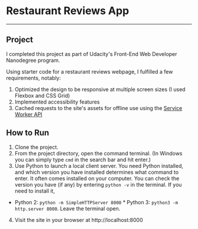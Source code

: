 # Restaurant Reviews App
---

## Project

I completed this project as part of Udacity's Front-End Web Developer Nanodegree program.

Using starter code for a restaurant reviews webpage, I fulfilled a few requirements, notably:
1. Optimized the design to be responsive at multiple screen sizes (I used Flexbox and CSS Grid)
2. Implemented accessibility features
3. Cached requests to the site's assets for offline use using the [Service Worker API](https://developer.mozilla.org/en-US/docs/Web/API/Service_Worker_API)

## How to Run

1. Clone the project.
2. From the project directory, open the command terminal. (In Windows you can simply type `cmd` in the search bar and hit enter.)
3. Use Python to launch a local client server. You need Python installed, and which version you have installed determines what command to enter. It often comes installed on your computer. You can check the version you have (if any) by entering `python -v` in the terminal. If you need to install it,
* Python 2: `python -m SimpleHTTPServer 8000` * Python 3: `python3 -m http.server 8000`. Leave the terminal open.
4. Visit the site in your browser at http://localhost:8000
